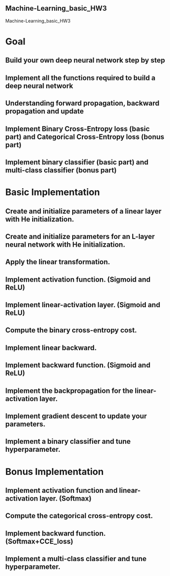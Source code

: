 ## Machine-Learning_basic_HW3
Machine-Learning_basic_HW3

# Goal
## Build your own deep neural network step by step
## Implement all the functions required to build a deep neural network
## Understanding forward propagation, backward propagation and update
## Implement Binary Cross-Entropy loss (basic part) and Categorical Cross-Entropy loss (bonus part)
## Implement binary classifier (basic part) and multi-class classifier (bonus part)

# Basic Implementation
## Create and initialize parameters of a linear layer with He initialization. 
## Create and initialize parameters for an L-layer neural network with He initialization. 
## Apply the linear transformation. 
## Implement activation function.  (Sigmoid and ReLU)
## Implement linear-activation layer.  (Sigmoid and ReLU)
## Compute the binary cross-entropy cost. 
## Implement linear backward. 
## Implement backward function.  (Sigmoid and ReLU)
## Implement the backpropagation for the linear-activation layer. 
## Implement gradient descent to update your parameters. 
## Implement a binary classifier and tune hyperparameter. 

# Bonus Implementation 
## Implement activation function and linear-activation layer. (Softmax)
## Compute the categorical cross-entropy cost. 
## Implement backward function. (Softmax+CCE_loss)
## Implement a multi-class classifier and tune hyperparameter. 
